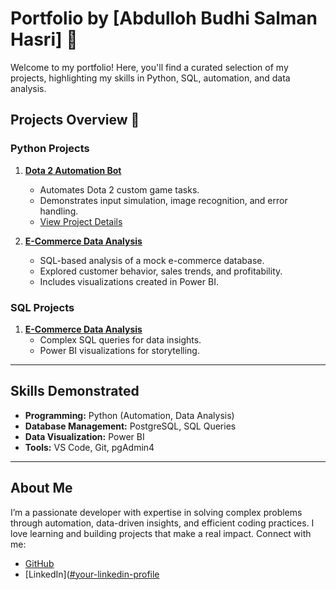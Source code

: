 # Portfolio by [Abdulloh Budhi Salman Hasri] 🚀

Welcome to my portfolio! Here, you'll find a curated selection of my projects, highlighting my skills in Python, SQL, automation, and data analysis. 

## Projects Overview 📂

### Python Projects
1. **[Dota 2 Automation Bot](./Python_Projects/Automation_Bot/)**
   - Automates Dota 2 custom game tasks.
   - Demonstrates input simulation, image recognition, and error handling.
   - [View Project Details](./Python_Projects/Automation_Bot/README.md)

2. **[E-Commerce Data Analysis](./SQL_Projects/E-Commerce_Analysis/)**
   - SQL-based analysis of a mock e-commerce database.
   - Explored customer behavior, sales trends, and profitability.
   - Includes visualizations created in Power BI.

### SQL Projects
1. **[E-Commerce Data Analysis](./SQL_Projects/E-Commerce_Analysis/)**
   - Complex SQL queries for data insights.
   - Power BI visualizations for storytelling.

---

## Skills Demonstrated
- **Programming:** Python (Automation, Data Analysis)
- **Database Management:** PostgreSQL, SQL Queries
- **Data Visualization:** Power BI
- **Tools:** VS Code, Git, pgAdmin4

---

## About Me
I’m a passionate developer with expertise in solving complex problems through automation, data-driven insights, and efficient coding practices. I love learning and building projects that make a real impact. Connect with me:
- [GitHub](https://github.com/Zituch)
- [LinkedIn]([#your-linkedin-profile](https://www.linkedin.com/in/abdulloh-budhi/)